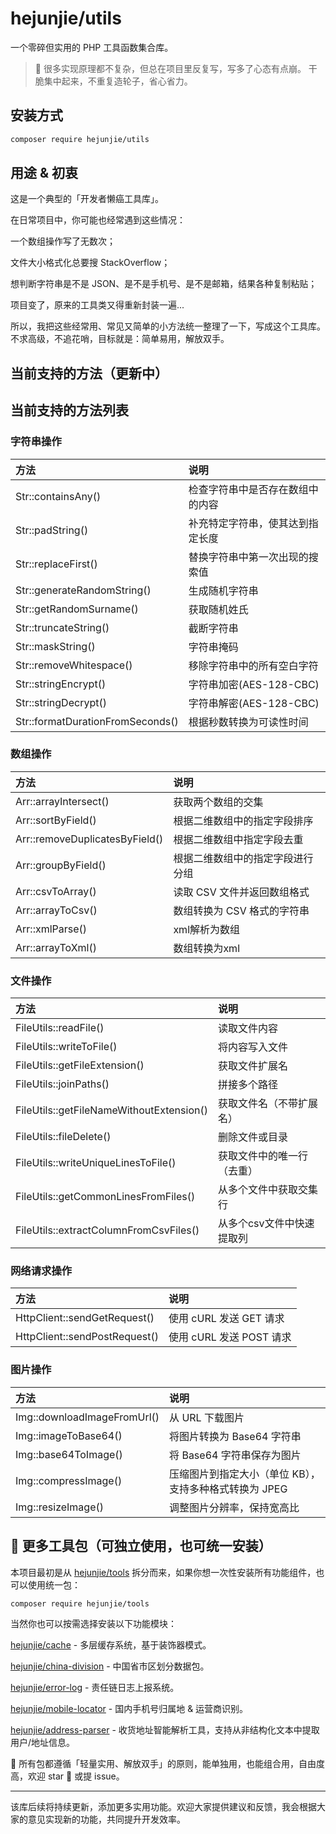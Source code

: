 # hejunjie/utils

一个零碎但实用的 PHP 工具函数集合库。

> 🌱 很多实现原理都不复杂，但总在项目里反复写，写多了心态有点崩。
> 干脆集中起来，不重复造轮子，省心省力。

## 安装方式

```bash
composer require hejunjie/utils
```

## 用途 & 初衷
这是一个典型的「开发者懒癌工具库」。

在日常项目中，你可能也经常遇到这些情况：

一个数组操作写了无数次；

文件大小格式化总要搜 StackOverflow；

想判断字符串是不是 JSON、是不是手机号、是不是邮箱，结果各种复制粘贴；

项目变了，原来的工具类又得重新封装一遍...

所以，我把这些经常用、常见又简单的小方法统一整理了一下，写成这个工具库。不求高级，不追花哨，目标就是：简单易用，解放双手。

## 当前支持的方法（更新中）

## 当前支持的方法列表

### 字符串操作

| 方法                            | 说明                             |
| :------------------------------ | :------------------------------- |
| Str::containsAny()              | 检查字符串中是否存在数组中的内容 |
| Str::padString()                | 补充特定字符串，使其达到指定长度 |
| Str::replaceFirst()             | 替换字符串中第一次出现的搜索值   |
| Str::generateRandomString()     | 生成随机字符串                   |
| Str::getRandomSurname()         | 获取随机姓氏                     |
| Str::truncateString()           | 截断字符串                       |
| Str::maskString()               | 字符串掩码                       |
| Str::removeWhitespace()         | 移除字符串中的所有空白字符       |
| Str::stringEncrypt()            | 字符串加密(AES-128-CBC)                       |
| Str::stringDecrypt()            | 字符串解密(AES-128-CBC)                       |
| Str::formatDurationFromSeconds() | 根据秒数转换为可读性时间         |

### 数组操作

| 方法                           | 说明                             |
| :----------------------------- | :------------------------------- |
| Arr::arrayIntersect()          | 获取两个数组的交集               |
| Arr::sortByField()             | 根据二维数组中的指定字段排序     |
| Arr::removeDuplicatesByField() | 根据二维数组中指定字段去重       |
| Arr::groupByField()            | 根据二维数组中的指定字段进行分组 |
| Arr::csvToArray()              | 读取 CSV 文件并返回数组格式      |
| Arr::arrayToCsv()              | 数组转换为 CSV 格式的字符串      |
| Arr::xmlParse()                | xml解析为数组                    |
| Arr::arrayToXml()              | 数组转换为xml                    |

### 文件操作

| 方法                                     | 说明                       |
| :--------------------------------------- | :------------------------- |
| FileUtils::readFile()                    | 读取文件内容               |
| FileUtils::writeToFile()                 | 将内容写入文件             |
| FileUtils::getFileExtension()            | 获取文件扩展名             |
| FileUtils::joinPaths()                   | 拼接多个路径               |
| FileUtils::getFileNameWithoutExtension() | 获取文件名（不带扩展名）   |
| FileUtils::fileDelete()                  | 删除文件或目录             |
| FileUtils::writeUniqueLinesToFile()      | 获取文件中的唯一行（去重） |
| FileUtils::getCommonLinesFromFiles()     | 从多个文件中获取交集行     |
| FileUtils::extractColumnFromCsvFiles()   | 从多个csv文件中快速提取列  |


### 网络请求操作

| 方法                          | 说明                     |
| :---------------------------- | :----------------------- |
| HttpClient::sendGetRequest()  | 使用 cURL 发送 GET 请求  |
| HttpClient::sendPostRequest() | 使用 cURL 发送 POST 请求 |


### 图片操作

| 方法                        | 说明                                                   |
| :-------------------------- | :----------------------------------------------------- |
| Img::downloadImageFromUrl() | 从 URL 下载图片                                        |
| Img::imageToBase64()        | 将图片转换为 Base64 字符串                             |
| Img::base64ToImage()        | 将 Base64 字符串保存为图片                             |
| Img::compressImage()        | 压缩图片到指定大小（单位 KB），支持多种格式转换为 JPEG |
| Img::resizeImage()          | 调整图片分辨率，保持宽高比                             |

## 🔧 更多工具包（可独立使用，也可统一安装）

本项目最初是从 [hejunjie/tools](https://github.com/zxc7563598/php-tools) 拆分而来，如果你想一次性安装所有功能组件，也可以使用统一包：

```bash
composer require hejunjie/tools
```

当然你也可以按需选择安装以下功能模块：

[hejunjie/cache](https://github.com/zxc7563598/php-cache) - 多层缓存系统，基于装饰器模式。

[hejunjie/china-division](https://github.com/zxc7563598/php-china-division) - 中国省市区划分数据包。

[hejunjie/error-log](https://github.com/zxc7563598/php-error-log) - 责任链日志上报系统。

[hejunjie/mobile-locator](https://github.com/zxc7563598/php-mobile-locator) - 国内手机号归属地 & 运营商识别。

[hejunjie/address-parser](https://github.com/zxc7563598/php-address-parser) - 收货地址智能解析工具，支持从非结构化文本中提取用户/地址信息。

👀 所有包都遵循「轻量实用、解放双手」的原则，能单独用，也能组合用，自由度高，欢迎 star 🌟 或提 issue。

---

该库后续将持续更新，添加更多实用功能。欢迎大家提供建议和反馈，我会根据大家的意见实现新的功能，共同提升开发效率。








